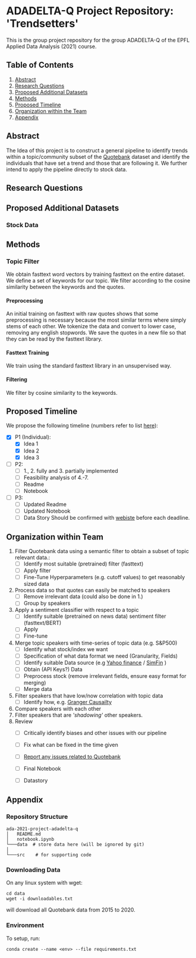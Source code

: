 # ADADELTA-Q Project Repository: 'Trendsetters'
This is the group project repository for the group ADADELTA-Q of the EPFL Applied Data Analysis (2021) course.
## Table of Contents
1. [Abstract](#abstract)
2. [Research Questions](#research-questions)
3. [Proposed Additional Datasets](#proposed-additional-datasets)
4. [Methods](#methods)
5. [Proposed Timeline](#proposed-timeline)
6. [Organization within the Team](#organization-within-team)
7. [Appendix](#appendix)
## Abstract
The Idea of this project is to construct a general pipeline to identify trends within a topic/community subset of the [Quotebank](https://zenodo.org/record/4277311#.YX0LcpuxW0o) dataset and identify the individuals that have set a trend and those that are following it.
We further intend to apply the pipeline directly to stock data.
## Research Questions

## Proposed Additional Datasets
### Stock Data
## Methods
### Topic Filter
We obtain fasttext word vectors by training fasttext on the entire dataset. We define a set of keywords for our topic. 
We filter according to the cosine similarity between the keywords and the quotes.
#### Preprocessing
An initial training on fasttext with raw quotes shows that some preprocessing is necessary because the most similar terms where simply stems of each other.
We tokenize the data and convert to lower case, removing any english stopwords. We save the quotes in a new file so that they can be read by the fasttext library.
#### Fasttext Training
We train using the standard fasttext library in an unsupervised way.
#### Filtering
We filter by cosine similarity to the keywords.
## Proposed Timeline

We propose the following timeline (numbers refer to list [here](#organization-within-team)): 
- [x] P1 (Individual):
   - [x] Idea 1
   - [x] Idea 2
   - [x] Idea 3
- [ ] P2:
  - [ ] 1., 2. fully and 3. partially implemented
  - [ ] Feasibility analysis of 4.-7.
  - [ ] Readme
  - [ ] Notebook
- [ ] P3:
   - [ ] Updated Readme
   - [ ] Updated Notebook
   - [ ] Data Story
Should be confirmed with [webiste](https://dlab.epfl.ch/teaching/fall2021/cs401/projects/) before each deadline.
## Organization within Team

1. Filter Quotebank data using a semantic filter to obtain a subset of topic relevant data.:
   - [ ] Identify most suitable (pretrained) filter (fasttext)
   - [ ] Apply filter
   - [ ] Fine-Tune Hyperparameters (e.g. cutoff values) to get reasonably sized data
2. Process data so that quotes can easily be matched to speakers
   - [ ] Remove irrelevant data (could also be done in 1.)
   - [ ] Group by speakers
3. Apply a sentiment classifier with respect to a topic
   - [ ] Identify suitable (pretrained on news data) sentiment filter (fasttext/BERT)
   - [ ] Apply
   - [ ] Fine-tune
4. Merge topic speakers with time-series of topic data (e.g. S&P500)
   - [ ] Identify what stock/index we want
   - [ ] Specification of what data format we need (Granularity, Fields)
   - [ ] Identify suitable Data source (e.g [Yahoo finance](https://pypi.org/project/yfinance/) / [SimFin](https://github.com/SimFin/simfin) ) 
   - [ ] Obtain (API Keys?) Data
   - [ ] Preprocess stock  (remove irrelevant fields, ensure easy format for merging)
   - [ ] Merge data
5. Filter speakers that have low/now correlation with topic data
   - [ ] Identify how, e.g. [Granger Causailty](https://en.wikipedia.org/wiki/Granger_causality)
6. Compare speakers with each other
7. Filter speakers that are *'shadowing'* other speakers.
8. Review
   - [ ] Critically identify biases and other issues with our pipeline
   - [ ] Fix what can be fixed in the time given 
   - [ ] [Report any issues related to Quotebank](https://docs.google.com/forms/d/e/1FAIpQLSfe14V9gKV3chVSC7_Y_mTIJz_YcvgbIaxGSESmH1kS9RbcZA/viewform)
   - [ ] Final Notebook
   - [ ] Datastory


## Appendix

### Repository Structure
```
ada-2021-project-adadelta-q
│   README.md
│   notebook.ipynb    
└───data  # store data here (will be ignored by git)
│   
└───src    # for supporting code
```
### Downloading Data
On any linux system with wget:
```
cd data
wget -i downloadables.txt 
```
will download all Quotebank data from 2015 to 2020.

### Environment
To setup, run:
```
conda create --name <env> --file requirements.txt
```

